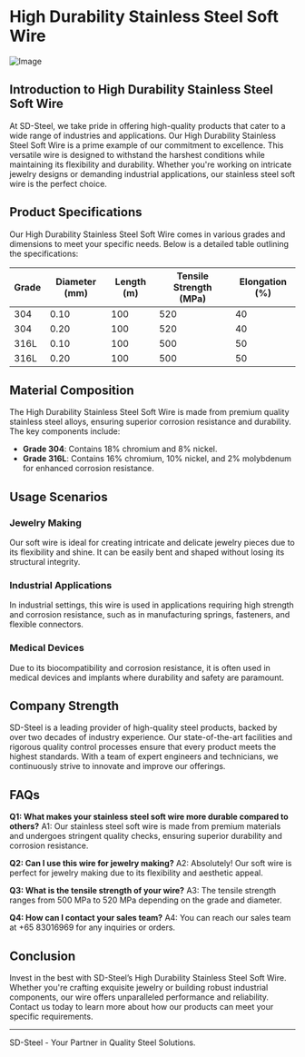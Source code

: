 # High Durability Stainless Steel Soft Wire

![Image](https://github.com/user-attachments/assets/2567258e-e124-4816-932d-1809bd27ef0b)

## Introduction to High Durability Stainless Steel Soft Wire

At SD-Steel, we take pride in offering high-quality products that cater to a wide range of industries and applications. Our High Durability Stainless Steel Soft Wire is a prime example of our commitment to excellence. This versatile wire is designed to withstand the harshest conditions while maintaining its flexibility and durability. Whether you're working on intricate jewelry designs or demanding industrial applications, our stainless steel soft wire is the perfect choice.

## Product Specifications

Our High Durability Stainless Steel Soft Wire comes in various grades and dimensions to meet your specific needs. Below is a detailed table outlining the specifications:

| Grade | Diameter (mm) | Length (m) | Tensile Strength (MPa) | Elongation (%) |
|-------|---------------|------------|------------------------|----------------|
| 304   | 0.10          | 100        | 520                    | 40             |
| 304   | 0.20          | 100        | 520                    | 40             |
| 316L  | 0.10          | 100        | 500                    | 50             |
| 316L  | 0.20          | 100        | 500                    | 50             |

## Material Composition

The High Durability Stainless Steel Soft Wire is made from premium quality stainless steel alloys, ensuring superior corrosion resistance and durability. The key components include:

- **Grade 304**: Contains 18% chromium and 8% nickel.
- **Grade 316L**: Contains 16% chromium, 10% nickel, and 2% molybdenum for enhanced corrosion resistance.

## Usage Scenarios

### Jewelry Making
Our soft wire is ideal for creating intricate and delicate jewelry pieces due to its flexibility and shine. It can be easily bent and shaped without losing its structural integrity.

### Industrial Applications
In industrial settings, this wire is used in applications requiring high strength and corrosion resistance, such as in manufacturing springs, fasteners, and flexible connectors.

### Medical Devices
Due to its biocompatibility and corrosion resistance, it is often used in medical devices and implants where durability and safety are paramount.

## Company Strength

SD-Steel is a leading provider of high-quality steel products, backed by over two decades of industry experience. Our state-of-the-art facilities and rigorous quality control processes ensure that every product meets the highest standards. With a team of expert engineers and technicians, we continuously strive to innovate and improve our offerings.

## FAQs

**Q1: What makes your stainless steel soft wire more durable compared to others?**
A1: Our stainless steel soft wire is made from premium materials and undergoes stringent quality checks, ensuring superior durability and corrosion resistance.

**Q2: Can I use this wire for jewelry making?**
A2: Absolutely! Our soft wire is perfect for jewelry making due to its flexibility and aesthetic appeal.

**Q3: What is the tensile strength of your wire?**
A3: The tensile strength ranges from 500 MPa to 520 MPa depending on the grade and diameter.

**Q4: How can I contact your sales team?**
A4: You can reach our sales team at +65 83016969 for any inquiries or orders.

## Conclusion

Invest in the best with SD-Steel’s High Durability Stainless Steel Soft Wire. Whether you're crafting exquisite jewelry or building robust industrial components, our wire offers unparalleled performance and reliability. Contact us today to learn more about how our products can meet your specific requirements.

---

SD-Steel - Your Partner in Quality Steel Solutions.